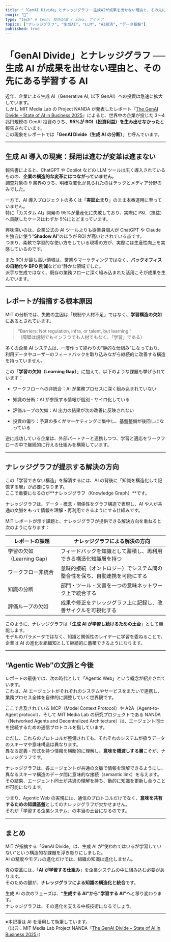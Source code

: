 ```yaml
---
title: "「GenAI Divide」とナレッジグラフ──生成AIが成果を出せない理由と、その先にある学習するAI"
emoji: "🧠"
type: "tech" # tech: 技術記事 / idea: アイデア
topics: ["ナレッジグラフ", "生成AI", "LLM", "AI経済", "データ基盤"]
published: true
---
```


# 「GenAI Divide」とナレッジグラフ ── 生成 AI が成果を出せない理由と、その先にある学習する AI

近年、企業による生成 AI（Generative AI, 以下 GenAI）への投資は急速に拡大しています。  
しかし MIT Media Lab の Project NANDA が発表したレポート『[The GenAI Divide – State of AI in Business 2025](https://mlq.ai/media/quarterly_decks/v0.1_State_of_AI_in_Business_2025_Report.pdf)』によると、世界中の企業が投じた 3〜4 兆円規模の GenAI 投資のうち、**95%が ROI（投資利益）を生み出せなかった**と報告されています。  
この現象をレポートでは「**GenAI Divide（生成 AI の分断）**」と呼んでいます。

---

## 生成 AI 導入の現実：採用は進むが変革は進まない

報告書によると、ChatGPT や Copilot などの LLM ツールは広く導入されているものの、**企業の構造的な変革にはつながっていません**。  
調査対象の 9 業界のうち、明確な変化が見られたのはテックとメディア分野のみでした。

一方で、AI 導入プロジェクトの多くは「**実証止まり**」のまま本番運用に至っていません。  
特に「カスタム AI」開発の 95%が量産化に失敗しており、実際に P&L（損益）へ貢献したケースはわずか 5%にとどまっています。

興味深いのは、企業公式の AI ツールよりも従業員個人が ChatGPT や Claude を独自に使う“**Shadow AI**”のほうが ROI が高いとされている点です。  
つまり、柔軟で学習的な使い方をしている現場の方が、実際には生産性向上を実感しているのです。

また ROI が最も高い領域は、営業やマーケティングではなく、**バックオフィスの自動化や BPO 削減**などの“静かな領域でした。  
派手な生成ではなく、既存の業務フローに深く組み込まれた活用こそが成果を生んでいます。

---

## レポートが指摘する根本原因

MIT の分析では、失敗の主因は「規制や人材不足」ではなく、**学習構造の欠如**にあるとされています。

> “Barriers: Not regulation, infra, or talent, but learning.”  
> （障壁は規制でもインフラでも人材でもなく、「学習」である）

多くの企業 AI システムは、一度作って終わりの“静的な仕組み”になっており、利用データやユーザーのフィードバックを取り込みながら継続的に改善する構造を持っていません。

この「**学習の欠如（Learning Gap）**」に加えて、以下のような課題も挙げられています：

- ワークフローへの非統合：AI が業務プロセスに深く組み込まれていない

- 知識の分断：AI が参照する情報が個別・サイロ化している

- 評価ループの欠如：AI 出力の結果が次の改善に反映されない

- 投資の偏り：予算の多くがマーケティングに集中し、基盤整備が後回しになっている

逆に成功している企業は、外部パートナーと連携しつつ、学習と適応をワークフローの中で継続的に行える仕組みを構築しています。

---

## ナレッジグラフが提示する解決の方向

この「学習できない構造」を解消するには、AI の背後に「知識を構造化して記憶する層」が必要になります。  
ここで重要になるのが**ナレッジグラフ（Knowledge Graph）**です。

ナレッジグラフは、データ・概念・関係性をグラフ構造で表現し、AI や人が共通の文脈をもって情報を理解・再利用できるようにする仕組みです。

MIT レポートが示す課題と、ナレッジグラフが提供できる解決方向を重ねると次のようになります：

| レポートの課題             | ナレッジグラフによる解決の方向                                             |
| -------------------------- | -------------------------------------------------------------------------- |
| 学習の欠如（Learning Gap） | フィードバックを知識として蓄積し、再利用できる構造化知識層を持つ           |
| ワークフロー非統合         | 意味的接続（オントロジー）でシステム間の整合性を保ち、自動連携を可能にする |
| 知識の分断                 | 部門・ツール・文書を一つの意味ネットワーク上で統合する                     |
| 評価ループの欠如           | 成果や修正をナレッジグラフ上に記録し、改善サイクルを可視化する             |

このように、ナレッジグラフは「**生成 AI が学習し続けるための土台**」として機能します。  
モデルのパラメータではなく、知識と関係性のレイヤーに学習を委ねることで、企業は AI の進化を組織知として継続的に蓄積できるようになります。

---

## “Agentic Web”の文脈と今後

レポートの最後では、次の時代として「Agentic Web」という概念が紹介されています。  
これは、AI エージェントがそれぞれのシステムやサービスをまたいで連携し、業務プロセス全体を自律的に調整していく世界観です。

ここで言及されている MCP（Model Context Protocol）や A2A（Agent-to-Agent protocol）、そして MIT Media Lab の研究プロジェクトである NANDA（Networked Agents and Decentralized Architecture）は、エージェント同士を接続するための通信プロトコルを指しています。

ただし、これらのプロトコルが整備されても、それぞれのシステムが扱うデータのスキーマや意味構造は異なります。  
異なる定義・形式を持つ情報を横断的に理解し、**意味を橋渡しする層**こそが、ナレッジグラフです。

ナレッジグラフは、各エージェントが共通の文脈で情報を理解できるようにし、異なるスキーマ構造のデータ間に意味的な接続（semantic link）を与えます。  
その結果、エージェント同士が共通の理解を持ち、動的に知識を更新し合うことが可能になります。

つまり、Agentic Web の実現には、通信のプロトコルだけでなく、**意味を共有するための知識基盤**としてのナレッジグラフが欠かせません。  
それが「学習する企業システム」の本当の土台になるのです。

---

## まとめ

MIT が指摘する「GenAI Divide」は、生成 AI が“使われてはいるが学習していない”という構造的な課題を浮き彫りにしました。  
AI の精度やモデルの進化だけでは、組織の知識は進化しません。

真の変革には、「**AI が学習する仕組み**」を企業システムの中に組み込む必要があります。  
そのための鍵が、**ナレッジグラフによる知識の構造化と統合**です。

生成 AI の次のフェーズは、**“生成する AI”から“学習する AI”へ**と移り変わります。  
ナレッジグラフは、その進化を支える中核技術になるでしょう。

---

※本記事は AI を活用して執筆しています。  
（出典：MIT Media Lab Project NANDA『[The GenAI Divide – State of AI in Business 2025](https://mlq.ai/media/quarterly_decks/v0.1_State_of_AI_in_Business_2025_Report.pdf)』）
